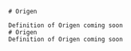 
    # Origen

    Definition of Origen coming soon
    # Origen
    Definition of Origen coming soon